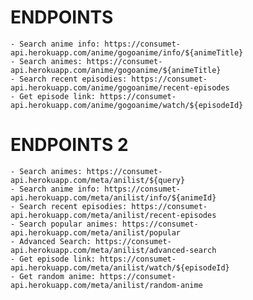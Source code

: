 # ENDPOINTS
    - Search anime info: https://consumet-api.herokuapp.com/anime/gogoanime/info/${animeTitle}
    - Search animes: https://consumet-api.herokuapp.com/anime/gogoanime/${animeTitle}
    - Search recent episodies: https://consumet-api.herokuapp.com/anime/gogoanime/recent-episodes
    - Get episode link: https://consumet-api.herokuapp.com/anime/gogoanime/watch/${episodeId}

# ENDPOINTS 2
    - Search animes: https://consumet-api.herokuapp.com/meta/anilist/${query}
    - Search anime info: https://consumet-api.herokuapp.com/meta/anilist/info/${animeId}
    - Search recent episodies: https://consumet-api.herokuapp.com/meta/anilist/recent-episodes
    - Search popular animes: https://consumet-api.herokuapp.com/meta/anilist/popular
    - Advanced Search: https://consumet-api.herokuapp.com/meta/anilist/advanced-search
    - Get episode link: https://consumet-api.herokuapp.com/meta/anilist/watch/${episodeId}
    - Get random anime: https://consumet-api.herokuapp.com/meta/anilist/random-anime